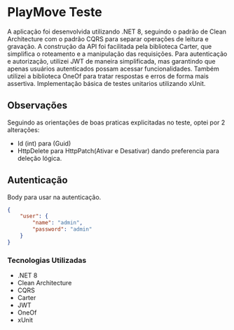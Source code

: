 # PlayMove Teste

A aplicação foi desenvolvida utilizando .NET 8, seguindo o padrão de Clean Architecture com o padrão CQRS para separar operações de leitura e gravação. A construção da API foi facilitada pela biblioteca Carter, que simplifica o roteamento e a manipulação das requisições. Para autenticação e autorização, utilizei JWT de maneira simplificada, mas garantindo que apenas usuários autenticados possam acessar funcionalidades. Também utilizei a biblioteca OneOf para tratar respostas e erros de forma mais assertiva. Implementação básica de testes unitarios utilizando xUnit.

## Observações

Seguindo as orientações de boas praticas explicitadas no teste, optei por 2 alterações:

- Id (int) para (Guid)
- HttpDelete para HttpPatch(Ativar e Desativar) dando preferencia para deleção lógica.

## Autenticação
Body para usar na autenticação.
```json
{
    "user": {
        "name": "admin",
        "password": "admin"
    }
}
```

### Tecnologias Utilizadas

- .NET 8
- Clean Architecture
- CQRS
- Carter
- JWT
- OneOf
- xUnit
